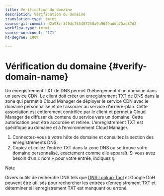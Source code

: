 ```yaml
---
title: Vérification du domaine
description: Vérification du domaine
translation-type: tm+mt
source-git-commit: d2a98cf340dc755407250a9a9649addb75ad87d2
workflow-type: tm+mt
source-wordcount: '171'
ht-degree: 100%

---
```



# Vérification du domaine {#verify-domain-name}

Un enregistrement TXT de DNS permet l’hébergement d’un domaine dans un service CDN. Le client doit créer un enregistrement TXT de DNS dans la zone qui permet à Cloud Manager de déployer le service CDN avec le domaine personnalisé et de l’associer au service d’arrière-plan. Cette association est entièrement contrôlée par le client et permet à Cloud Manager de diffuser du contenu du service vers un domaine. Cette autorisation peut être accordée et retirée. L’enregistrement TXT est spécifique au domaine et à l’environnement Cloud Manager.

1. Connectez-vous à votre hôte de domaine et consultez la section des enregistrements DNS.
1. Copiez et collez l’entrée TXT dans la zone DNS où se trouve votre domaine personnalisé, exactement comme elle apparaît. Si vous avez besoin d’un « nom » pour votre entrée, indiquez `@`.

>[!NOTE]
>Divers outils de recherche DNS tels que [DNS Lookup Tool](https://www.ultratools.com/tools/dnsLookup) et Google DoH peuvent être utilisés pour rechercher les entrées d’enregistrement TXT et déterminer si l’enregistrement TXT est manquant ou erroné.
